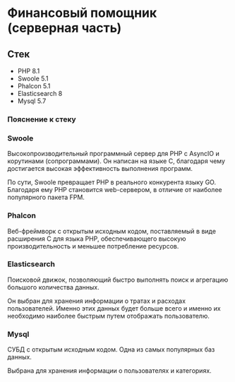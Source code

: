 # Финансовый помощник (серверная часть)

## Стек

- PHP 8.1
- Swoole 5.1
- Phalcon 5.1
- Elasticsearch 8
- Mysql 5.7

### Пояснение к стеку

### Swoole

Высокопроизводительный программный сервер для PHP с AsyncIO и корутинами (сопрограммами). Он написан на языке C,
благодаря чему достигается высокая эффективность выполнения программ.

По сути, Swoole превращает PHP в реального конкурента языку GO. Благодаря ему PHP становится web-сервером, в отличие от
наиболее популярного пакета FPM.

### Phalcon

Веб-фреймворк с открытым исходным кодом, поставляемый в виде расширения C для языка PHP, обеспечивающего высокую
производительность и меньшее потребление ресурсов.

### Elasticsearch

Поисковой движок, позволяющий быстро выполнять поиск и агрегацию большого количества данных.

Он выбран для хранения информации о тратах и расходах пользователей. Именно этих данных будет больше всего и именно их
необходимо наиболее быстрым путем отображать пользователю.

### Mysql

СУБД с открытым исходным кодом. Одна из самых популярных баз данных.

Выбрана для хранения информации о пользователях и категориях.


